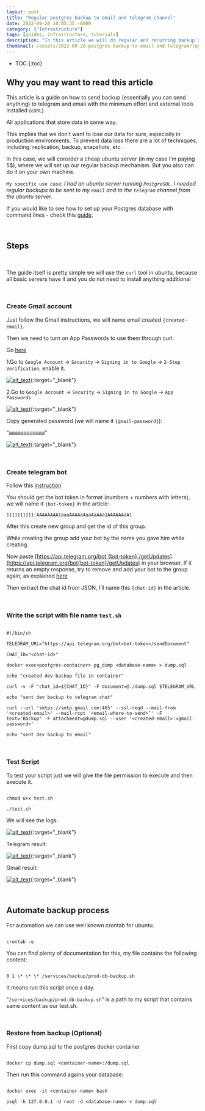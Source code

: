 ```yaml
---
layout: post
title: "Regular postgres backup to email and telegram channel"
date: 2022-09-20 10:05:35 -0000
category: ["Infrastructure"]
tags: [guides, infrastructure, tutorials]
description: "In this article we will do regular and recurring backup of PostgreSQL to telegram and email for ubuntu server using curl + cron."
thumbnail: /assets/2022-09-20-postgres-backup-to-email-and-telegram/logo.png
---
```


* TOC
{:toc}

<!-- Output copied to clipboard! -->

<!-----

You have some errors, warnings, or alerts. If you are using reckless mode, turn it off to see inline alerts.
* ERRORs: 0
* WARNINGs: 0
* ALERTS: 6

Conversion time: 2.238 seconds.


Using this Markdown file:

1. Paste this output into your source file.
2. See the notes and action items below regarding this conversion run.
3. Check the rendered output (headings, lists, code blocks, tables) for proper
   formatting and use a linkchecker before you publish this page.

Conversion notes:

* Docs to Markdown version 1.0β33
* Wed Sep 21 2022 08:54:27 GMT-0700 (PDT)
* Source doc: Regular postgres backup to email and telegram channel
* This document has images: check for >>>>>  gd2md-html alert:  inline image link in generated source and store images to your server. NOTE: Images in exported zip file from Google Docs may not appear in  the same order as they do in your doc. Please check the images!

----->

## **Why you may want to read this article**

This article is a guide on how to send backup (essentially you can send anything) to telegram and email with the minimum effort and external tools installed (`cURL`).

All applications that store data in some way. 

This implies that we don’t want to lose our data for sure, especially in production environments. To prevent data loss there are a lot of techniques, including: replication, backup, snapshots, etc.

In this case, we will consider a cheap ubuntu server (in my case I’m paying 5$), where we will set up our regular backup mechanism. But you also can do it on your own machine.

`My specific use case`: _I had an ubuntu server running `PostgreSQL`. I needed regular backups to be sent to my `email` and to the `telegram` channel from the ubuntu server_.

If you would like to see how to set up your Postgres database with command lines - check this [guide](https://andreyka26.com/postgres-with-docker-local-development).

<br>

## **Steps**

<br>

The guide itself is pretty simple we will use the `curl` tool in ubuntu, because all basic servers have it and you do not need to install anything additional

<br>

### **Create Gmail account**

Just follow the Gmail instructions, we will name email created `{created-email}`.

Then we need to turn on App Passwords to use them through curl. 

Go [here](https://support.google.com/accounts/answer/185833?hl=en)

1.Go to `Google Account` -> `Security` -> `Signing in to Google` -> `2-Step Verification`, enable it.

[![alt_text](/assets/2022-09-20-postgres-backup-to-email-and-telegram/image4.png "image_tooltip")](/assets/2022-09-20-postgres-backup-to-email-and-telegram/image4.png "image_tooltip"){:target="_blank"}

2.Go to `Google Account` -> `Security` -> `Signing in to Google` -> `App Passwords`

[![alt_text](/assets/2022-09-20-postgres-backup-to-email-and-telegram/image2.png "image_tooltip")](/assets/2022-09-20-postgres-backup-to-email-and-telegram/image2.png "image_tooltip"){:target="_blank"}

Copy generated password (we will name it `{gmail-password}`):

“aaaaaaaaaaaa”

[![alt_text](/assets/2022-09-20-postgres-backup-to-email-and-telegram/image1.png "image_tooltip")](/assets/2022-09-20-postgres-backup-to-email-and-telegram/image1.png "image_tooltip"){:target="_blank"}

<br>

### **Create telegram bot**

Follow this [instruction](https://core.telegram.org/bots#3-how-do-i-create-a-bot)

You should get the bot token in format (numbers + numbers with letters), we will name it `{bot-token}` in the article:

`1111111111:AAAAAAAA1aaaAAAAaAaaAaAAa1AAAAAAaA1`

After this create new group and get the id of this group.

While creating the group add your bot by the name you gave him while creating.

Now paste [https://api.telegram.org/bot`{bot-token}`/getUpdates](https://api.telegram.org/bot{bot-token}/getUpdates) in your browser. If it returns an empty response, try to remove and add your bot to the group again, as explained [here](https://stackoverflow.com/questions/32423837/telegram-bot-how-to-get-a-group-chat-id)

Then extract the chat id from JSON, I’ll name this `{chat-id}` in the article.

<br>

### **Write the script with file name `test.sh`**

```

#!/bin/sh

TELEGRAM_URL="https://api.telegram.org/bot<bot-token>/sendDocument"

CHAT_ID="<chat-id>"

docker exec<postgres-container> pg_dump <database-name> > dump.sql

echo "created dev backup file in container"

curl -v -F "chat_id=${CHAT_ID}" -F document=@./dump.sql $TELEGRAM_URL

echo "sent dev backup to telegram chat"

curl --url 'smtps://smtp.gmail.com:465' --ssl-reqd --mail-from '<created-email>' --mail-rcpt '<email-where-to-send>’' -F text='Backup' -F attachment=@dump.sql --user '<created-email>:<gmail-password>'

echo "sent dev backup to email"

```

<br>

### **Test Script**

To test your script just we will give the file permission to execute and then execute it.

```

chmod u+x test.sh

./test.sh

```

We will see the logs:

[![alt_text](/assets/2022-09-20-postgres-backup-to-email-and-telegram/image5.png "image_tooltip")](/assets/2022-09-20-postgres-backup-to-email-and-telegram/image5.png "image_tooltip"){:target="_blank"}

Telegram result:

[![alt_text](/assets/2022-09-20-postgres-backup-to-email-and-telegram/image6.png "image_tooltip")](/assets/2022-09-20-postgres-backup-to-email-and-telegram/image6.png "image_tooltip"){:target="_blank"}

Gmail result:

[![alt_text](/assets/2022-09-20-postgres-backup-to-email-and-telegram/image3.png "image_tooltip")](/assets/2022-09-20-postgres-backup-to-email-and-telegram/image3.png "image_tooltip"){:target="_blank"}

<br>

## **Automate backup process**

For automation we can use well known crontab for ubuntu.

```

crontab -e

```

You can find plenty of documentation for this, my file contains the following content:

```

0 1 \* \* \* /services/backup/prod-db-backup.sh

```

It means run this script once a day.

“`/services/backup/prod-db-backup.sh`” is a path to my script that contains same content as our test.sh.

<br>

### **Restore from backup (Optional)**

First copy dump.sql to the postgres docker container

```

docker cp dump.sql <container-name>:/dump.sql

```

Then run this command agains your database:

```

docker exec -it <container-name> bash

psql -h 127.0.0.1 -U root -d <database-name> < dump.sql

```
